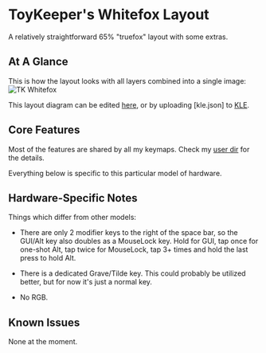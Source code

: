 ToyKeeper's Whitefox Layout
===========================

A relatively straightforward 65% "truefox" layout with some extras.

## At A Glance

This is how the layout looks with all layers combined into a single image:
![TK Whitefox](http://toykeeper.net/keyboard/qmk/tk-whitefox-2022-11-25a.png)

This layout diagram can be edited [here](http://www.keyboard-layout-editor.com/#/gists/25056bbe508ab0bb45d8e9688c23a478),
or by uploading [kle.json] to [KLE](keyboard-layout-editor.com).


## Core Features

Most of the features are shared by all my keymaps.  Check my
[user dir](../../../../../users/toykeeper)
for the details.

Everything below is specific to this particular model of hardware.


## Hardware-Specific Notes

Things which differ from other models:

  * There are only 2 modifier keys to the right of the space bar, so the
    GUI/Alt key also doubles as a MouseLock key.  Hold for GUI, tap once for
    one-shot Alt, tap twice for MouseLock, tap 3+ times and hold the last press
    to hold Alt.

  * There is a dedicated Grave/Tilde key.  This could probably be utilized
    better, but for now it's just a normal key.

  * No RGB.


## Known Issues

None at the moment.

